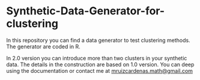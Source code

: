 # Synthetic-Data-Generator-for-clustering
In this repository you can find a data generator to test clustering methods. The generator are coded in R.

In 2.0 version you can introduce more than two clusters in your synthetic data. The details in the construction are 
based on 1.0 version. You can deep using the documentation or contact me at mruizcardenas.math@gmail.com
